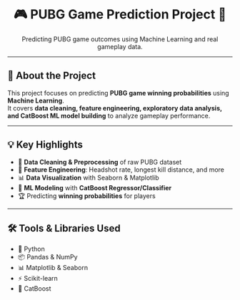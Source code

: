 <h1 align="center"><b>🎮 PUBG Game Prediction Project 🚀</b></h1>  

<p align="center">
Predicting PUBG game outcomes using Machine Learning and real gameplay data.  
</p>

---

<h2>📖 About the Project</h2>  

This project focuses on predicting **PUBG game winning probabilities** using **Machine Learning**.  
It covers **data cleaning, feature engineering, exploratory data analysis, and CatBoost ML model building** to analyze gameplay performance.  

---

<h2>💡 Key Highlights</h2>  

- 🧹 **Data Cleaning & Preprocessing** of raw PUBG dataset  
- 🎯 **Feature Engineering**: Headshot rate, longest kill distance, and more  
- 📊 **Data Visualization** with Seaborn & Matplotlib  
- 🤖 **ML Modeling** with **CatBoost Regressor/Classifier**  
- 🏆 Predicting **winning probabilities** for players  

---

<h2>🛠 Tools & Libraries Used</h2>

<ul>
<li>🐍 Python</li>
<li>📦 Pandas & NumPy</li>
<li>📊 Matplotlib & Seaborn</li>
<li>⚡ Scikit-learn</li>
<li>🤖 CatBoost</li>
</ul>
